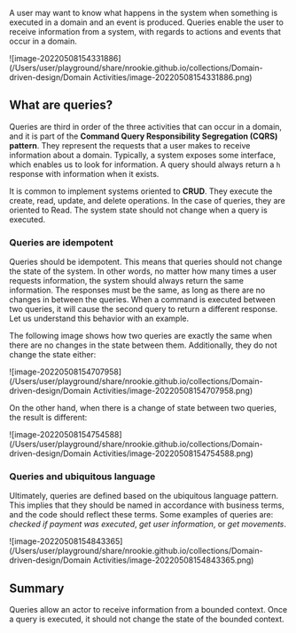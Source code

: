 A user may want to know what happens in the system when something is executed in a domain and an event is produced. Queries enable the user to receive information from a system, with regards to actions and events that occur in a domain.



![image-20220508154331886](/Users/user/playground/share/nrookie.github.io/collections/Domain-driven-design/Domain Activities/image-20220508154331886.png)

## What are queries?



Queries are third in order of the three activities that can occur in a domain, and it is part of the **Command Query Responsibility Segregation (CQRS) pattern**. They represent the requests that a user makes to receive information about a domain. Typically, a system exposes some interface, which enables us to look for information. A query should always return a `h` response with information when it exists.



It is common to implement systems oriented to **CRUD**. They execute the create, read, update, and delete operations. In the case of queries, they are oriented to Read. The system state should not change when a query is executed.

### Queries are idempotent

Queries should be idempotent. This means that queries should not change the state of the system. In other words, no matter how many times a user requests information, the system should always return the same information. The responses must be the same, as long as there are no changes in between the queries. When a command is executed between two queries, it will cause the second query to return a different response. Let us understand this behavior with an example.



The following image shows how two queries are exactly the same when there are no changes in the state between them. Additionally, they do not change the state either:



![image-20220508154707958](/Users/user/playground/share/nrookie.github.io/collections/Domain-driven-design/Domain Activities/image-20220508154707958.png)

On the other hand, when there is a change of state between two queries, the result is different:

![image-20220508154754588](/Users/user/playground/share/nrookie.github.io/collections/Domain-driven-design/Domain Activities/image-20220508154754588.png)





### Queries and ubiquitous language 

Ultimately, queries are defined based on the ubiquitous language pattern. This implies that they should be named in accordance with business terms, and the code should reflect these terms. Some examples of queries are: *checked if payment was executed*, *get user information*, or *get movements*.



![image-20220508154843365](/Users/user/playground/share/nrookie.github.io/collections/Domain-driven-design/Domain Activities/image-20220508154843365.png)





## Summary

Queries allow an actor to receive information from a bounded context. Once a query is executed, it should not change the state of the bounded context.



